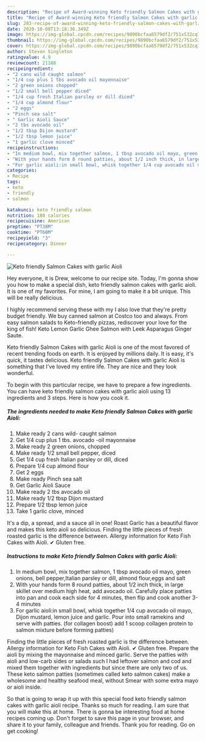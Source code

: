 ```yaml
---
description: "Recipe of Award-winning Keto friendly Salmon Cakes with garlic Aioli"
title: "Recipe of Award-winning Keto friendly Salmon Cakes with garlic Aioli"
slug: 283-recipe-of-award-winning-keto-friendly-salmon-cakes-with-garlic-aioli
date: 2020-10-08T13:18:36.349Z
image: https://img-global.cpcdn.com/recipes/9890bcfaa6579df2/751x532cq70/keto-friendly-salmon-cakes-with-garlic-aioli-recipe-main-photo.jpg
thumbnail: https://img-global.cpcdn.com/recipes/9890bcfaa6579df2/751x532cq70/keto-friendly-salmon-cakes-with-garlic-aioli-recipe-main-photo.jpg
cover: https://img-global.cpcdn.com/recipes/9890bcfaa6579df2/751x532cq70/keto-friendly-salmon-cakes-with-garlic-aioli-recipe-main-photo.jpg
author: Steven Singleton
ratingvalue: 4.9
reviewcount: 21188
recipeingredient:
- "2 cans wild caught salmon"
- "1/4 cup plus 1 tbs avocado oil mayonnaise"
- "2 green onions chopped"
- "1/2 small bell pepper diced"
- "1/4 cup fresh Italian parsley or dill diced"
- "1/4 cup almond flour"
- "2 eggs"
- "Pinch sea salt"
- " Garlic Aioli Sauce"
- "2 tbs avocado oil"
- "1/2 tbsp Dijon mustard"
- "1/2 tbsp lemon juice"
- "1 garlic clove minced"
recipeinstructions:
- "In medium bowl, mix together salmon, 1 tbsp avocado oil mayo, green onions, bell pepper,Italian parsley or dill, almond flour,eggs and salt"
- "With your hands form 8 round patties, about 1/2 inch thick, in large skillet over medium high heat, add avocado oil. Carefully place patties into pan and cook each side for 4 minutes, then flip and cook another 3-4 minutes"
- "For garlic aioli:in small bowl, whisk together 1/4 cup avocado oil mayo, Dijon mustard, lemon juice and garlic. Pour into small ramekins and serve with patties. (for collagen boost) add 1 scoop collagen protein to salmon mixture before forming patties)"
categories:
- Recipe
tags:
- keto
- friendly
- salmon

katakunci: keto friendly salmon 
nutrition: 188 calories
recipecuisine: American
preptime: "PT38M"
cooktime: "PT60M"
recipeyield: "3"
recipecategory: Dinner

---
```



![Keto friendly Salmon Cakes with garlic Aioli](https://img-global.cpcdn.com/recipes/9890bcfaa6579df2/751x532cq70/keto-friendly-salmon-cakes-with-garlic-aioli-recipe-main-photo.jpg)

Hey everyone, it is Drew, welcome to our recipe site. Today, I'm gonna show you how to make a special dish, keto friendly salmon cakes with garlic aioli. It is one of my favorites. For mine, I am going to make it a bit unique. This will be really delicious.

I highly recommend serving these with my I also love that they&#39;re pretty budget friendly. We buy canned salmon at Costco too and always. From easy salmon salads to Keto-friendly pizzas, rediscover your love for the king of fish! Keto Lemon Garlic Ghee Salmon with Leek Asparagus Ginger Saute.

Keto friendly Salmon Cakes with garlic Aioli is one of the most favored of recent trending foods on earth. It is enjoyed by millions daily. It is easy, it's quick, it tastes delicious. Keto friendly Salmon Cakes with garlic Aioli is something that I've loved my entire life. They are nice and they look wonderful.


To begin with this particular recipe, we have to prepare a few ingredients. You can have keto friendly salmon cakes with garlic aioli using 13 ingredients and 3 steps. Here is how you cook it.

<!--inarticleads1-->

##### The ingredients needed to make Keto friendly Salmon Cakes with garlic Aioli:

1. Make ready 2 cans wild- caught salmon
1. Get 1/4 cup plus 1 tbs. avocado -oil mayonnaise
1. Make ready 2 green onions, chopped
1. Make ready 1/2 small bell pepper, diced
1. Get 1/4 cup fresh Italian parsley or dill, diced
1. Prepare 1/4 cup almond flour
1. Get 2 eggs
1. Make ready Pinch sea salt
1. Get  Garlic Aioli Sauce
1. Make ready 2 tbs avocado oil
1. Make ready 1/2 tbsp Dijon mustard
1. Prepare 1/2 tbsp lemon juice
1. Take 1 garlic clove, minced


It&#39;s a dip, a spread, and a sauce all in one! Roast Garlic has a beautiful flavor and makes this keto aioli so delicious. Finding the little pieces of fresh roasted garlic is the difference between. Allergy information for Keto Fish Cakes with Aioli. ✔ Gluten free. 

<!--inarticleads2-->

##### Instructions to make Keto friendly Salmon Cakes with garlic Aioli:

1. In medium bowl, mix together salmon, 1 tbsp avocado oil mayo, green onions, bell pepper,Italian parsley or dill, almond flour,eggs and salt
1. With your hands form 8 round patties, about 1/2 inch thick, in large skillet over medium high heat, add avocado oil. Carefully place patties into pan and cook each side for 4 minutes, then flip and cook another 3-4 minutes
1. For garlic aioli:in small bowl, whisk together 1/4 cup avocado oil mayo, Dijon mustard, lemon juice and garlic. Pour into small ramekins and serve with patties. (for collagen boost) add 1 scoop collagen protein to salmon mixture before forming patties)


Finding the little pieces of fresh roasted garlic is the difference between. Allergy information for Keto Fish Cakes with Aioli. ✔ Gluten free. Prepare the aioli by mixing the mayonnaise and minced garlic. Serve the patties with aioli and low-carb sides or salads such I had leftover salmon and cod and mixed them together with ingredients but since there are only two of us. These keto salmon patties (sometimes called keto salmon cakes) make a wholesome and healthy seafood meal, without Smear with some extra mayo or aioli inside. 

So that is going to wrap it up with this special food keto friendly salmon cakes with garlic aioli recipe. Thanks so much for reading. I am sure that you will make this at home. There is gonna be interesting food at home recipes coming up. Don't forget to save this page in your browser, and share it to your family, colleague and friends. Thank you for reading. Go on get cooking!
